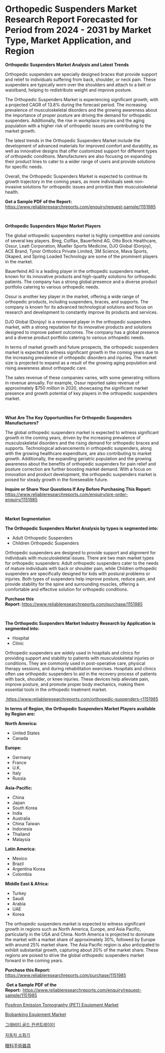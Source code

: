 <p><h1>Orthopedic Suspenders Market Research Report Forecasted for Period from 2024 -  2031 by Market Type, Market Application, and Region</h1></p><p><strong>Orthopedic Suspenders Market Analysis and Latest Trends</strong></p>
<p><p>Orthopedic suspenders are specially designed braces that provide support and relief to individuals suffering from back, shoulder, or neck pain. These suspenders are typically worn over the shoulders and attach to a belt or waistband, helping to redistribute weight and improve posture.</p><p>The Orthopedic Suspenders Market is experiencing significant growth, with a projected CAGR of 13.8% during the forecast period. The increasing prevalence of musculoskeletal disorders and the growing awareness about the importance of proper posture are driving the demand for orthopedic suspenders. Additionally, the rise in workplace injuries and the aging population with a higher risk of orthopedic issues are contributing to the market growth.</p><p>The latest trends in the Orthopedic Suspenders Market include the development of advanced materials for improved comfort and durability, as well as innovative designs that offer customized support for different types of orthopedic conditions. Manufacturers are also focusing on expanding their product lines to cater to a wider range of users and provide solutions for specific needs.</p><p>Overall, the Orthopedic Suspenders Market is expected to continue its growth trajectory in the coming years, as more individuals seek non-invasive solutions for orthopedic issues and prioritize their musculoskeletal health.</p></p>
<p><strong>Get a Sample PDF of the Report:&nbsp;</strong> <a href="https://www.reliableresearchreports.com/enquiry/request-sample/1151985">https://www.reliableresearchreports.com/enquiry/request-sample/1151985</a></p>
<p>&nbsp;</p>
<p><strong>Orthopedic Suspenders Major Market Players</strong></p>
<p><p>The global orthopedic suspenders market is highly competitive and consists of several key players. Breg, Colflax, Bauerfeind AG, Otto Bock Healthcare, Ossur, Leatt Corporation, Mueller Sports Medicine, DJO Global (Donjoy), ACE Brand, Tynor Orthotics Private Limited, 3M Science, Mava Sports, Okaped, and Spring Loaded Technology are some of the prominent players in the market.</p><p>Bauerfeind AG is a leading player in the orthopedic suspenders market, known for its innovative products and high-quality solutions for orthopedic patients. The company has a strong global presence and a diverse product portfolio catering to various orthopedic needs.</p><p>Ossur is another key player in the market, offering a wide range of orthopedic products, including suspenders, braces, and supports. The company is known for its advanced technological solutions and focus on research and development to constantly improve its products and services.</p><p>DJO Global (Donjoy) is a renowned player in the orthopedic suspenders market, with a strong reputation for its innovative products and solutions designed to improve patient outcomes. The company has a global presence and a diverse product portfolio catering to various orthopedic needs.</p><p>In terms of market growth and future prospects, the orthopedic suspenders market is expected to witness significant growth in the coming years due to the increasing prevalence of orthopedic disorders and injuries. The market size is projected to expand as a result of the growing aging population and rising awareness about orthopedic care.</p><p>The sales revenue of these companies varies, with some generating millions in revenue annually. For example, Ossur reported sales revenue of approximately $750 million in 2020, showcasing the significant market presence and growth potential of key players in the orthopedic suspenders market.</p></p>
<p>&nbsp;</p>
<p><strong>What Are The Key Opportunities For Orthopedic Suspenders Manufacturers?</strong></p>
<p><p>The global orthopedic suspenders market is expected to witness significant growth in the coming years, driven by the increasing prevalence of musculoskeletal disorders and the rising demand for orthopedic braces and supports. Technological advancements in orthopedic suspenders, along with the growing healthcare expenditure, are also contributing to market growth. Additionally, the expanding geriatric population and the growing awareness about the benefits of orthopedic suspenders for pain relief and posture correction are further boosting market demand. With a focus on innovation and product development, the orthopedic suspenders market is poised for steady growth in the foreseeable future.</p></p>
<p><strong>Inquire or Share Your Questions If Any Before Purchasing This Report:</strong> <a href="https://www.reliableresearchreports.com/enquiry/pre-order-enquiry/1151985">https://www.reliableresearchreports.com/enquiry/pre-order-enquiry/1151985</a></p>
<p>&nbsp;</p>
<p><strong>Market Segmentation</strong></p>
<p><strong>The Orthopedic Suspenders Market Analysis by types is segmented into:</strong></p>
<p><ul><li>Adult Orthopedic Suspenders</li><li>Children Orthopedic Suspenders</li></ul></p>
<p><p>Orthopedic suspenders are designed to provide support and alignment for individuals with musculoskeletal issues. There are two main market types for orthopedic suspenders: Adult orthopedic suspenders cater to the needs of mature individuals with back or shoulder pain, while Children orthopedic suspenders are specifically designed for kids with postural problems or injuries. Both types of suspenders help improve posture, reduce pain, and provide stability for the spine and surrounding muscles, offering a comfortable and effective solution for orthopedic conditions.</p></p>
<p><strong>Purchase this Report:&nbsp;</strong><a href="https://www.reliableresearchreports.com/purchase/1151985">https://www.reliableresearchreports.com/purchase/1151985</a></p>
<p>&nbsp;</p>
<p><strong>The Orthopedic Suspenders Market Industry Research by Application is segmented into:</strong></p>
<p><ul><li>Hospital</li><li>Clinic</li></ul></p>
<p><p>Orthopedic suspenders are widely used in hospitals and clinics for providing support and stability to patients with musculoskeletal injuries or conditions. They are commonly used in post-operative care, physical therapy sessions, and during rehabilitation exercises. Hospitals and clinics often use orthopedic suspenders to aid in the recovery process of patients with back, shoulder, or knee injuries. These devices help alleviate pain, improve posture, and promote proper body mechanics, making them essential tools in the orthopedic treatment market.</p></p>
<p><a href="https://www.reliableresearchreports.com/orthopedic-suspenders-r1151985">&nbsp;https://www.reliableresearchreports.com/orthopedic-suspenders-r1151985</a></p>
<p><strong>In terms of Region, the Orthopedic Suspenders Market Players available by Region are:</strong></p>
<p>
    <p> <strong> North America: </strong>
        <ul>
            <li>United States</li>
            <li>Canada</li>
        </ul>
        </p> 
    <p> <strong> Europe: </strong>
        <ul>
            <li>Germany</li>
            <li>France</li>
            <li>U.K.</li>
            <li>Italy</li>
            <li>Russia</li>
        </ul>
        </p> 
    <p> <strong> Asia-Pacific: </strong>
        <ul>
            <li>China</li>
            <li>Japan</li>
            <li>South Korea</li>
            <li>India</li>
            <li>Australia</li>
            <li>China Taiwan</li>
            <li>Indonesia</li>
            <li>Thailand</li>
            <li>Malaysia</li>
        </ul>
        </p> 
    <p> <strong> Latin America: </strong>
        <ul>
            <li>Mexico</li>
            <li>Brazil</li>
            <li>Argentina Korea</li>
            <li>Colombia</li>
        </ul>
        </p> 
    <p> <strong> Middle East & Africa: </strong>
        <ul>
            <li>Turkey</li>
            <li>Saudi</li>
            <li>Arabia</li>
            <li>UAE</li>
            <li>Korea</li>
        </ul>
    </p>
    </p>
<p><p>The orthopedic suspenders market is expected to witness significant growth in regions such as North America, Europe, and Asia Pacific, particularly in the USA and China. North America is projected to dominate the market with a market share of approximately 30%, followed by Europe with around 25% market share. The Asia Pacific region is also anticipated to exhibit substantial growth, capturing about 20% of the market share. These regions are poised to drive the global orthopedic suspenders market forward in the coming years.</p></p>
<p><strong>Purchase this Report: </strong><a href="https://www.reliableresearchreports.com/purchase/1151985">https://www.reliableresearchreports.com/purchase/1151985</a></p>
<p>&nbsp;<strong>Get a Sample PDF of the Report:&nbsp;&nbsp;</strong><a href="https://www.reliableresearchreports.com/enquiry/request-sample/1151985">https://www.reliableresearchreports.com/enquiry/request-sample/1151985</a></p>
<p><strong></strong></p>
<p><p><a href="https://github.com/Sarissaschmalingtr6fz2739/Market-Research-Report-List-2/blob/main/positron-emission-tomography-pet-equipment-market.md">Positron Emission Tomography (PET) Equipment Market</a></p><p><a href="https://github.com/jodemen/Market-Research-Report-List-2/blob/main/biobanking-equipment-market.md">Biobanking Equipment Market</a></p><p><a href="https://medium.com/@lizaheller2023/%EC%A4%91%EB%A0%A5-%EA%B3%A8%EB%93%9C-%EB%86%8D%EC%B6%95%EA%B8%B0-%EC%8B%9C%EC%9E%A5-%EB%B6%84%EC%84%9D-%EA%B8%80%EB%A1%9C%EB%B2%8C-%EC%82%B0%EC%97%85-%EC%A0%84%EB%A7%9D-%EB%B0%8F-%EC%98%88%EC%B8%A1-2024%EB%85%84%EB%B6%80%ED%84%B0-2031%EB%85%84-1d059cff16d7">그래비티 골드 컨센트레이터</a></p><p><a href="https://medium.com/@mayekuhic00/%EC%9E%90%EB%8F%99%EC%B0%A8-%EC%86%8C%ED%99%94%EA%B8%B0-%EC%8B%9C%EC%9E%A5-%EC%8B%9C%EC%9E%A5-%EC%A0%90%EC%9C%A0%EC%9C%A8-%EC%8B%9C%EC%9E%A5-%EB%8F%99%ED%96%A5-%EB%B0%8F-%EB%AF%B8%EB%9E%98-%EC%84%B1%EC%9E%A5-%ED%83%90%EA%B5%AC-cd6040da8341">자동차 소화기</a></p><p><a href="https://medium.com/@barrycuda1974/%E7%9C%BC%E7%A7%91%E5%A4%96%E7%A7%91%E5%99%A8%E5%85%B7%E5%B8%82%E5%A0%B4%E3%81%AF-2031%E5%B9%B4%E3%81%BE%E3%81%A7%E3%81%AE%E5%B8%82%E5%A0%B4%E3%82%B7%E3%82%A7%E3%82%A2-%E3%82%B5%E3%82%A4%E3%82%BA-%E4%BA%88%E6%B8%AC%E3%82%92%E9%87%8D%E8%A6%96%E3%81%97%E3%81%A6%E3%81%84%E3%81%BE%E3%81%99-c84e9ec1c9d9">眼科手術器具</a></p></p>